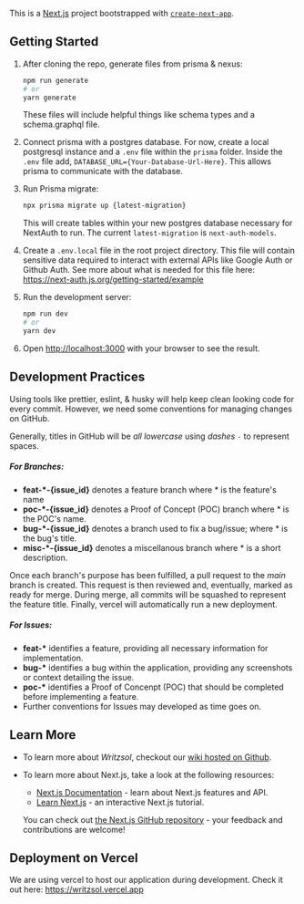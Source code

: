 This is a [Next.js](https://nextjs.org/) project bootstrapped with [`create-next-app`](https://github.com/vercel/next.js/tree/canary/packages/create-next-app).

## Getting Started

1. After cloning the repo, generate files from prisma & nexus:

   ```bash
   npm run generate
   # or
   yarn generate
   ```

   These files will include helpful things like schema types and a schema.graphql file.

2. Connect prisma with a postgres database. For now, create a local postgresql instance and a `.env` file within the `prisma` folder. Inside the `.env` file add, `DATABASE_URL={Your-Database-Url-Here}`. This allows prisma to communicate with the database.

3. Run Prisma migrate:

   ```bash
   npx prisma migrate up {latest-migration}
   ```

   This will create tables within your new postgres database necessary for NextAuth to run.
   The current `latest-migration` is `next-auth-models`.

4. Create a `.env.local` file in the root project directory. This file will contain sensitive data required to interact with external APIs like Google Auth or Github Auth. See more about what is needed for this file here: https://next-auth.js.org/getting-started/example

5. Run the development server:

   ```bash
   npm run dev
   # or
   yarn dev
   ```

6. Open [http://localhost:3000](http://localhost:3000) with your browser to see the result.

## Development Practices

Using tools like prettier, eslint, & husky will help keep clean looking code for every commit.
However, we need some conventions for managing changes on GitHub.

Generally, titles in GitHub will be _all lowercase_ using _dashes_ `-` to represent spaces.

##### For Branches:

- **feat-\*-{issue_id}** denotes a feature branch where \* is the feature's name
- **poc-\*-{issue_id}** denotes a Proof of Concept (POC) branch where \* is the POC's name.
- **bug-\*-{issue_id}** denotes a branch used to fix a bug/issue; where \* is the bug's title.
- **misc-\*-{issue_id}** denotes a miscellanous branch where \* is a short description.

Once each branch's purpose has been fulfilled, a pull request to the _main_ branch is created. This request is then reviewed and, eventually, marked as ready for merge. During merge, all commits will be squashed to represent the feature title. Finally, vercel will automatically run a new deployment.

##### For **Issues**:

- **feat-\*** identifies a feature, providing all necessary information for implementation.
- **bug-\*** identifies a bug within the application, providing any screenshots or context detailing the issue.
- **poc-\*** identifies a Proof of Concenpt (POC) that should be completed before implementing a feature.
- Further conventions for Issues may developed as time goes on.

## Learn More

- To learn more about _Writzsol_, checkout our [wiki hosted on Github](https://github.com/Afulton11/writzsol/wiki).

- To learn more about Next.js, take a look at the following resources:

  - [Next.js Documentation](https://nextjs.org/docs) - learn about Next.js features and API.
  - [Learn Next.js](https://nextjs.org/learn) - an interactive Next.js tutorial.

  You can check out [the Next.js GitHub repository](https://github.com/vercel/next.js/) - your feedback and contributions are welcome!

## Deployment on Vercel

We are using vercel to host our application during development. Check it out here: https://writzsol.vercel.app
